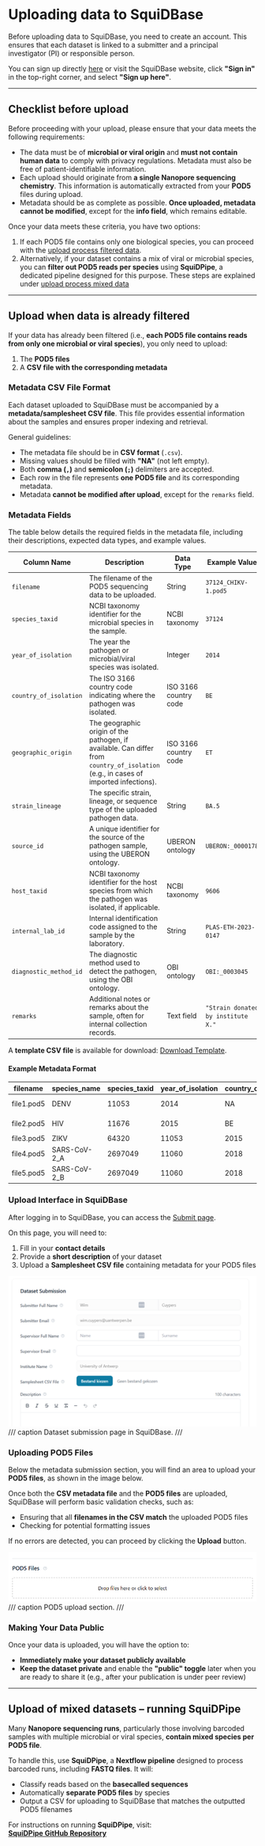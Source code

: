 # Uploading data to SquiDBase

Before uploading data to SquiDBase, you need to create an account. This ensures that each dataset is linked to a submitter and a principal investigator (PI) or responsible person.  

You can sign up directly [here](https://squidbase.org/account/register) or visit the SquiDBase website, click **"Sign in"** in the top-right corner, and select **"Sign up here"**.

---

## Checklist before upload

Before proceeding with your upload, please ensure that your data meets the following requirements:

- The data must be of **microbial or viral origin** and **must not contain human data** to comply with privacy regulations. Metadata must also be free of patient-identifiable information.  
- Each upload should originate from **a single Nanopore sequencing chemistry**. This information is automatically extracted from your **POD5** files during upload.  
- Metadata should be as complete as possible. **Once uploaded, metadata cannot be modified**, except for the **info field**, which remains editable.  

Once your data meets these criteria, you have two options:
1. If each POD5 file contains only one biological species, you can proceed with the [upload process filtered data](#upload-when-data-is-already-filtered).  
2. Alternatively, if your dataset contains a mix of viral or microbial species, you can **filter out POD5 reads per species** using **SquiDPipe**, a dedicated pipeline designed for this purpose. These steps are explained under [upload process mixed data](#upload-of-mixed-datasets-–-running-squidpipe)

---

## Upload when data is already filtered

If your data has already been filtered (i.e., **each POD5 file contains reads from only one microbial or viral species**), you only need to upload:  

1. The **POD5 files**  
2. A **CSV file with the corresponding metadata**  

### Metadata CSV File Format
Each dataset uploaded to SquiDBase must be accompanied by a **metadata/samplesheet CSV file**. This file provides essential information about the samples and ensures proper indexing and retrieval.

General guidelines:

- The metadata file should be in **CSV format** (`.csv`).
- Missing values should be filled with **"NA"** (not left empty).
- Both **comma (`,`)** and **semicolon (`;`)** delimiters are accepted.
- Each row in the file represents **one POD5 file** and its corresponding metadata.
- Metadata **cannot be modified after upload**, except for the `remarks` field.

### Metadata Fields

The table below details the required fields in the metadata file, including their descriptions, expected data types, and example values.

| **Column Name**       | **Description**                                                                                                                                 |**Data Type**           | **Example Value**              |
|-----------------------|-------------------------------------------------------------------------------------------------------------------------------------------------|-------------------------|--------------------------------|
| `filename`           | The filename of the POD5 sequencing data to be uploaded.                                                                                         | String                  | `37124_CHIKV-1.pod5`          |
| `species_taxid`      | NCBI taxonomy identifier for the microbial species in the sample.                                                                               | NCBI taxonomy           | `37124`                        |
| `year_of_isolation`  | The year the pathogen or microbial/viral species was isolated.                                                                                                             | Integer                 | `2014`                         |
| `country_of_isolation` | The ISO 3166 country code indicating where the pathogen was isolated.                                                                        | ISO 3166 country code   | `BE`                |
| `geographic_origin`  | The geographic origin of the pathogen, if available. Can differ from `country_of_isolation` (e.g., in cases of imported infections).             | ISO 3166 country code   | `ET`           |
| `strain_lineage`     | The specific strain, lineage, or sequence type of the uploaded pathogen data.                                                                   | String                  | `BA.5`                         |
| `source_id`         | A unique identifier for the source of the pathogen sample, using the UBERON ontology.                                                           | UBERON ontology         | `UBERON:_0000178`              |
| `host_taxid`        | NCBI taxonomy identifier for the host species from which the pathogen was isolated, if applicable.                                             | NCBI taxonomy           | `9606`         |
| `internal_lab_id`    | Internal identification code assigned to the sample by the laboratory.                                                                          | String                  | `PLAS-ETH-2023-0147`           |
| `diagnostic_method_id` | The diagnostic method used to detect the pathogen, using the OBI ontology.                                                                 | OBI ontology            | `OBI:_0003045`                 |
| `remarks`           | Additional notes or remarks about the sample, often for internal collection records.                                                             | Text field              | `"Strain donated by institute X."` |


A **template CSV file** is available for download: [Download Template](assets/full.csv).  

#### Example Metadata Format  

| filename   | species_name    | species_taxid | year_of_isolation | country_of_isolation | geographic_origin | strain_lineage | source_id | host_taxid | internal_lab_id | diagnostic_method_id | remarks         |
|------------|---------------|--------------|-------------------|--------------------|----------------|--------------|----------|-----------|----------------|-------------------|----------------|
| file1.pod5  | DENV          | 11053        | 2014              | NA                 | NA             | ECSA         | NA       | NA        | NA             | NA                | ITM collection |
| file2.pod5  | HIV           | 11676        | 2015              | BE                 | NI             | ECSA         | NA       | NA        | NA             | NA                | ITM collection |
| file3.pod5  | ZIKV          | 64320        | 11053             | 2015               | BE             | ID           | NA       | NA        | NA             | NA                | NA             |
| file4.pod5  | SARS-CoV-2_A  | 2697049      | 11060             | 2018               | BE             | PE           | NA       | NA        | NA             | NA                | NA             |
| file5.pod5  | SARS-CoV-2_B  | 2697049      | 11060             | 2018               | BE             | PE           | NA       | NA        | NA             | NA                | NA             |




### Upload Interface in SquiDBase

After logging in to SquiDBase, you can access the [Submit page](https://squidbase.org/submissions/submit).  

On this page, you will need to:  
1. Fill in your **contact details**  
2. Provide a **short description** of your dataset  
3. Upload a **Samplesheet CSV file** containing metadata for your POD5 files  

![Dataset submission](assets/dataset_submission.png)  
/// caption
Dataset submission page in SquiDBase.
///

### Uploading POD5 Files  

Below the metadata submission section, you will find an area to upload your **POD5 files**, as shown in the image below.  

Once both the **CSV metadata file** and the **POD5 files** are uploaded, SquiDBase will perform basic validation checks, such as:  

- Ensuring that all **filenames in the CSV match** the uploaded POD5 files  
- Checking for potential formatting issues  

If no errors are detected, you can proceed by clicking the **Upload** button.  

![POD5 upload](assets/upload_pod5.png)
/// caption
POD5 upload section.
///


### Making Your Data Public  

Once your data is uploaded, you will have the option to:  

- **Immediately make your dataset publicly available**  
- **Keep the dataset private** and enable the **"public" toggle** later when you are ready to share it (e.g., after your publication is under peer review)  

---

## Upload of mixed datasets – running SquiDPipe 

Many **Nanopore sequencing runs**, particularly those involving barcoded samples with multiple microbial or viral species, **contain mixed species per POD5 file**.  

To handle this, use **SquiDPipe**, a **Nextflow pipeline** designed to process barcoded runs, including **FASTQ files**. It will:  

- Classify reads based on the **basecalled sequences**  
- Automatically **separate POD5 files** by species
- Output a CSV for uploading to SquiDBase that matches the outputted POD5 filenames

For instructions on running **SquiDPipe**, visit:  
[**SquiDPipe GitHub Repository**](https://github.com/Cuypers-Wim/squidpipe)
